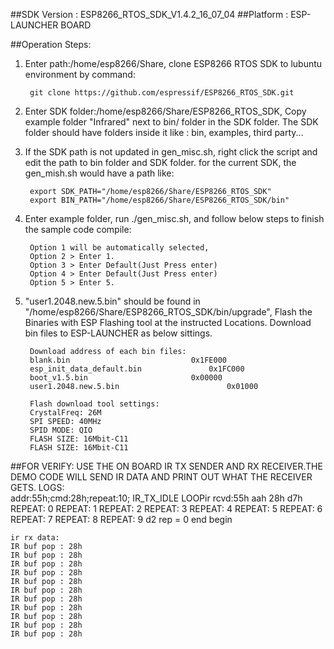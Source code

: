 ##SDK Version : ESP8266_RTOS_SDK_V1.4.2_16_07_04
##Platform : ESP-LAUNCHER BOARD

##Operation Steps:

1. Enter path:/home/esp8266/Share, clone ESP8266 RTOS SDK to lubuntu environment by command: 
       
		git clone https://github.com/espressif/ESP8266_RTOS_SDK.git 
	   
2. Enter SDK folder:/home/esp8266/Share/ESP8266_RTOS_SDK, Copy example folder "Infrared" next to bin/ folder in the SDK folder. The SDK folder should have folders inside it like : bin, examples, third party...

3. If the SDK path is not updated in gen_misc.sh, right click the script and edit the path to bin folder and SDK folder. for the current SDK, the gen_mish.sh would have a path like:
       
		export SDK_PATH="/home/esp8266/Share/ESP8266_RTOS_SDK"
		export BIN_PATH="/home/esp8266/Share/ESP8266_RTOS_SDK/bin"
	   
4. Enter example folder, run ./gen_misc.sh, and follow below steps to finish the sample code compile:
	
		Option 1 will be automatically selected, 
		Option 2 > Enter 1. 
		Option 3 > Enter Default(Just Press enter)
		Option 4 > Enter Default(Just Press enter)
		Option 5 > Enter 5.
	   
5. "user1.2048.new.5.bin" should be found in "/home/esp8266/Share/ESP8266_RTOS_SDK/bin/upgrade", Flash the Binaries with ESP Flashing tool at the instructed Locations. Download bin files to ESP-LAUNCHER as below sittings.
		
		Download address of each bin files:
		blank.bin				            0x1FE000
		esp_init_data_default.bin			    0x1FC000
		boot_v1.5.bin					    0x00000
		user1.2048.new.5.bin			            0x01000
		
		Flash download tool settings:
		CrystalFreq: 26M
		SPI SPEED: 40MHz
		SPID MODE: QIO
		FLASH SIZE: 16Mbit-C11
		FLASH SIZE: 16Mbit-C11
##FOR VERIFY: 
USE THE ON BOARD IR TX SENDER AND RX RECEIVER.THE DEMO CODE WILL SEND IR DATA AND PRINT OUT WHAT THE RECEIVER GETS.
   LOGS:  
	addr:55h;cmd:28h;repeat:10;
	IR_TX_IDLE LOOPir rcvd:55h aah 28h d7h 
	REPEAT: 0
	REPEAT: 1
	REPEAT: 2
	REPEAT: 3
	REPEAT: 4
	REPEAT: 5
	REPEAT: 6
	REPEAT: 7
	REPEAT: 8
	REPEAT: 9
	d2
	rep = 0  end 
	begin
	
	ir rx data:
	IR buf pop : 28h 
	IR buf pop : 28h 
	IR buf pop : 28h 
	IR buf pop : 28h 
	IR buf pop : 28h 
	IR buf pop : 28h 
	IR buf pop : 28h 
	IR buf pop : 28h 
	IR buf pop : 28h 
	IR buf pop : 28h 
	IR buf pop : 28h 

    
